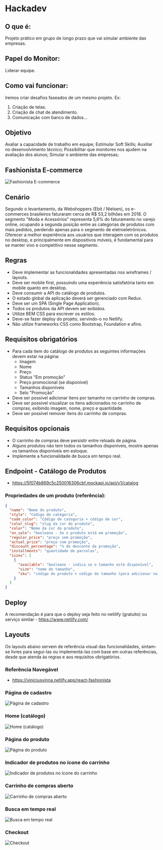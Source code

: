 # Hackadev

## O que é:

Projeto prático em grupo de longo prazo que vai simular ambiente das empresas.

## Papel do Monitor:

Liderar equipe.

## Como vai funcionar:

Iremos criar desafios faseados de um mesmo projeto.
Ex:

1. Criação de telas.
2. Criação de chat de atendimento.
3. Comunicação com banco de dados…

## Objetivo

Avaliar a capacidade de trabalho em equipe; Estimular Soft Skills; Auxiliar no desenvolvimento técnico; Possibilitar que monitores nos ajudem na avaliação dos alunos; Simular o ambiente das empresas;

## Fashionista E-commerce

![Fashionista E-commerce](./docs/images/01.png)

## Cenário

Segundo o levantamento, da Webshoppers (Ebit / Nielsen), os e-commerces brasileiros faturaram cerca de R$ 53,2 bilhões em 2018.
O segmento "Moda e Acessórios" representa 5,6% do faturamento no varejo online, ocupando a segunda posição entre as categorias de produtos com mais pedidos, perdendo apenas para o segmento de eletroeletrônicos.
Oferecer a melhor experiência aos usuários que interagem com os produtos no desktop, e principalmente em dispositivos móveis, é fundamental para se manter vivo e competitivo nesse segmento.

## Regras

- Deve implementar as funcionalidades apresentadas nos wireframes / layouts.
- Deve ser mobile first, possuindo uma experiência satisfatória tanto em mobile quanto em desktop.
- Deve consumir a API do catálogo de produtos.
- O estado global da aplicação deverá ser gerenciado com Redux.
- Deve ser um SPA (Single Page Application).
- Todos os produtos da API devem ser exibidos.
- Utilize BEM CSS para escrever os estilos.
- Deve-se fazer deploy do projeto, servindo-o no Netlify.
- Não utilize frameworks CSS como Bootstrap, Foundation e afins.

## Requisitos obrigatórios

- Para cada item do catálogo de produtos as seguintes informações devem estar na página:
  - Imagem
  - Nome
  - Preço
  - Status "Em promoção"
  - Preço promocional (se disponível)
  - Tamanhos disponíveis
  - Selo "Promoção"
- Deve ser possível adicionar itens por tamanho no carrinho de compras.
- Deve ser possível visualizar os itens adicionados no carrinho de compras, exibindo imagem, nome, preço e quantidade.
- Deve ser possível remover itens do carrinho de compras.

## Requisitos opcionais

- O carrinho de compras deve persistir entre reloads de página.
- Alguns produtos não tem todos os tamanhos disponíveis, mostre apenas os tamanhos disponíveis em estoque.
- Implemente a funcionalidade de busca em tempo real.

## Endpoint - Catálogo de Produtos

- https://5f074b869c5c250016306cbf.mockapi.io/api/v1/catalog

### Propriedades de um produto (referência):

```json
{
  "name": "Nome do produto",
  "style": "Código de categoria",
  "code_color": "Código de categoria + código de cor",
  "color_slug": "slug da cor do produto",
  "color": "Nome da cor do produto",
  "on_sale": "booleano - Se o produto está em promoção",
  "regular_price": "preço sem promoção",
  "actual_price": "preço com promoção",
  "discount_percentage": "% de desconto da promoção",
  "installments": "quantidade de parcelas",
  "sizes": [
    {
      "available": "booleano - indica se o tamanho está disponível",
      "size": "nome do tamanho",
      "sku": "código do produto + código do tamanho (para adicionar no carrinho)"
    }
  ]
}
```

## Deploy

A recomendação é para que o deploy seja feito no netilify (gratuito) ou serviço similar - https://www.netlify.com/

## Layouts

Os layouts abaixo servem de referência visual das funcionalidades, sintam-se livres para segui-las ou implementá-las com base em outras referências, desde que atenda às regras e aos requisitos obrigatórios.

### Referência Navegável

- https://viniciusvinna.netlify.app/react-fashionista

### Página de cadastro

![Página de cadastro](./docs/images/02.png)

### Home (catálogo)

![Home (catálogo)](./docs/images/03.png)

### Página do produto

![Página do produto](./docs/images/04.png)

### Indicador de produtos no ícone do carrinho

![Indicador de produtos no ícone do carrinho](./docs/images/05.png)

### Carrinho de compras aberto

![Carrinho de compras aberto](./docs/images/06.png)

### Busca em tempo real

![Busca em tempo real](./docs/images/07.png)

### Checkout

![Checkout](./docs/images/08.png)
